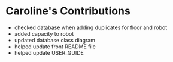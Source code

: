 # Caroline's Contributions
- checked database when adding duplicates for floor and robot
- added capacity to robot
- updated database class diagram
- helped update front README file
- helped update USER_GUIDE
